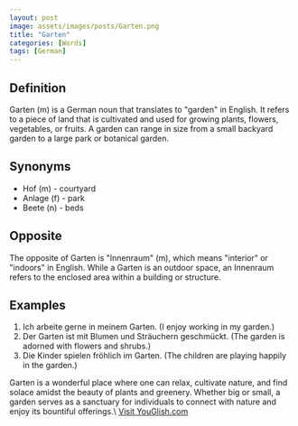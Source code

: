```yaml
---
layout: post
image: assets/images/posts/Garten.png
title: "Garten"
categories: [Words]
tags: [German]
---
```


## Definition

Garten (m) is a German noun that translates to "garden" in English. It refers to a piece of land that is cultivated and used for growing plants, flowers, vegetables, or fruits. A garden can range in size from a small backyard garden to a large park or botanical garden.

## Synonyms

- Hof (m) - courtyard
- Anlage (f) - park
- Beete (n) - beds

## Opposite

The opposite of Garten is "Innenraum" (m), which means "interior" or "indoors" in English. While a Garten is an outdoor space, an Innenraum refers to the enclosed area within a building or structure.

## Examples

1. Ich arbeite gerne in meinem Garten. (I enjoy working in my garden.)
2. Der Garten ist mit Blumen und Sträuchern geschmückt. (The garden is adorned with flowers and shrubs.)
3. Die Kinder spielen fröhlich im Garten. (The children are playing happily in the garden.)

Garten is a wonderful place where one can relax, cultivate nature, and find solace amidst the beauty of plants and greenery. Whether big or small, a garden serves as a sanctuary for individuals to connect with nature and enjoy its bountiful offerings.\ <a id="yg-widget-0" class="youglish-widget" data-query="Garten" data-lang="german" data-components="8412" data-auto-start="0" data-bkg-color="theme_light" data-title="How%20to%20pronounce%20Garten%20in%20German"  rel="nofollow" href="https://youglish.com">Visit YouGlish.com</a><script async src="https://youglish.com/public/emb/widget.js" charset="utf-8"></script>